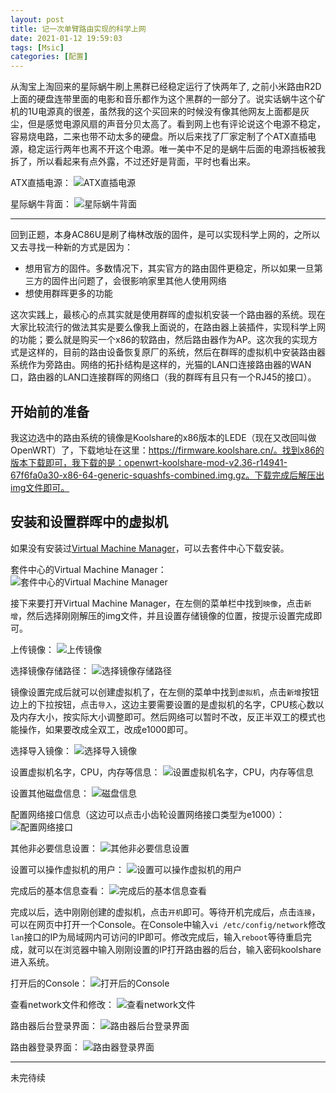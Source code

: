 ```yaml
---
layout: post
title: 记一次单臂路由实现的科学上网
date: 2021-01-12 19:59:03
tags: [Msic]
categories: [配置]
---
```


从淘宝上淘回来的星际蜗牛刷上黑群已经稳定运行了快两年了, 之前小米路由R2D上面的硬盘连带里面的电影和音乐都作为这个黑群的一部分了。说实话蜗牛这个矿机的1U电源真的很差，虽然我的这个买回来的时候没有像其他网友上面都是灰尘，但是感觉电源风扇的声音分贝太高了。看到网上也有评论说这个电源不稳定，容易烧电路，二来也带不动太多的硬盘。所以后来找了厂家定制了个ATX直插电源，稳定运行两年也离不开这个电源。唯一美中不足的是蜗牛后面的电源挡板被我拆了，所以看起来有点外露，不过还好是背面，平时也看出来。

ATX直插电源：
![ATX直插电源](https://raw.githubusercontent.com/tianjyan/tianjyan.github.io/master/images/2021-01-13-1.png)

星际蜗牛背面：
![星际蜗牛背面](https://raw.githubusercontent.com/tianjyan/tianjyan.github.io/master/images/2021-01-13-2.png)

---

回到正题，本身AC86U是刷了梅林改版的固件，是可以实现科学上网的，之所以又去寻找一种新的方式是因为：
* 想用官方的固件。多数情况下，其实官方的路由固件更稳定，所以如果一旦第三方的固件出问题了，会很影响家里其他人使用网络
* 想使用群晖更多的功能

这次实践上，最核心的点其实就是使用群晖的虚拟机安装一个路由器的系统。现在大家比较流行的做法其实是要么像我上面说的，在路由器上装插件，实现科学上网的功能；要么就是购买一个x86的软路由，然后路由器作为AP。这次我的实现方式是这样的，目前的路由设备恢复原厂的系统，然后在群晖的虚拟机中安装路由器系统作为旁路由。网络的拓扑结构是这样的，光猫的LAN口连接路由器的WAN口，路由器的LAN口连接群晖的网络口（我的群晖有且只有一个RJ45的接口）。

## 开始前的准备
我这边选中的路由系统的镜像是Koolshare的x86版本的LEDE（现在又改回叫做OpenWRT）了，下载地址在这里：https://firmware.koolshare.cn/。找到x86的版本下载即可，我下载的是：openwrt-koolshare-mod-v2.36-r14941-67f6fa0a30-x86-64-generic-squashfs-combined.img.gz。下载完成后解压出img文件即可。

## 安装和设置群晖中的虚拟机
如果没有安装过[Virtual Machine Manager](https://www.synology.cn/zh-cn/dsm/feature/virtual_machine_manager)，可以去套件中心下载安装。

套件中心的Virtual Machine Manager：
![套件中心的Virtual Machine Manager](https://raw.githubusercontent.com/tianjyan/tianjyan.github.io/master/images/2021-01-13-3.png)

接下来要打开Virtual Machine Manager，在左侧的菜单栏中找到`映像`，点击`新增`，然后选择刚刚解压的img文件，并且设置存储镜像的位置，按提示设置完成即可。

上传镜像：
![上传镜像](https://raw.githubusercontent.com/tianjyan/tianjyan.github.io/master/images/2021-01-13-4.png)

选择镜像存储路径：
![选择镜像存储路径](https://raw.githubusercontent.com/tianjyan/tianjyan.github.io/master/images/2021-01-13-5.png)


镜像设置完成后就可以创建虚拟机了，在左侧的菜单中找到`虚拟机`，点击`新增`按钮边上的下拉按钮，点击`导入`，这边主要需要设置的是虚拟机的名字，CPU核心数以及内存大小，按实际大小调整即可。然后网络可以暂时不改，反正半双工的模式也能操作，如果要改成全双工，改成e1000即可。

选择导入镜像：
![选择导入镜像](https://raw.githubusercontent.com/tianjyan/tianjyan.github.io/master/images/2021-01-13-6.png)

设置虚拟机名字，CPU，内存等信息：
![设置虚拟机名字，CPU，内存等信息](https://raw.githubusercontent.com/tianjyan/tianjyan.github.io/master/images/2021-01-13-7.png)

设置其他磁盘信息：
![磁盘信息](https://raw.githubusercontent.com/tianjyan/tianjyan.github.io/master/images/2021-01-13-8.png)

配置网络接口信息（这边可以点击小齿轮设置网络接口类型为e1000）：
![配置网络接口](https://raw.githubusercontent.com/tianjyan/tianjyan.github.io/master/images/2021-01-13-9.png)

其他非必要信息设置：
![其他非必要信息设置](https://raw.githubusercontent.com/tianjyan/tianjyan.github.io/master/images/2021-01-13-10.png)

设置可以操作虚拟机的用户：
![设置可以操作虚拟机的用户](https://raw.githubusercontent.com/tianjyan/tianjyan.github.io/master/images/2021-01-13-11.png)

完成后的基本信息查看：
![完成后的基本信息查看](https://raw.githubusercontent.com/tianjyan/tianjyan.github.io/master/images/2021-01-13-12.png)

完成以后，选中刚刚创建的虚拟机，点击`开机`即可。等待开机完成后，点击`连接`，可以在网页中打开一个Console。在Console中输入`vi /etc/config/network`修改`lan`接口的IP为局域网内可访问的IP即可。修改完成后，输入`reboot`等待重启完成，就可以在浏览器中输入刚刚设置的IP打开路由器的后台，输入密码koolshare进入系统。

打开后的Console：
![打开后的Console](https://raw.githubusercontent.com/tianjyan/tianjyan.github.io/master/images/2021-01-13-13.png)

查看network文件和修改：
![查看network文件](https://raw.githubusercontent.com/tianjyan/tianjyan.github.io/master/images/2021-01-13-14.png)

路由器后台登录界面：
![路由器后台登录界面](https://raw.githubusercontent.com/tianjyan/tianjyan.github.io/master/images/2021-01-13-15.png)

路由器登录界面：
![路由器登录界面](https://raw.githubusercontent.com/tianjyan/tianjyan.github.io/master/images/2021-01-13-14.png)


---

未完待续

